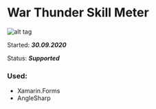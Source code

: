 # War Thunder Skill Meter
![alt tag](http://i.piccy.info/i9/48c8cbe8e2c135e5cc24237058d6923e/1637105195/174309/1448582/skillmeter.jpg "Main screenshot")

Started: ***30.09.2020***

Status: ***Supported***

### Used:
* Xamarin.Forms
* AngleSharp
